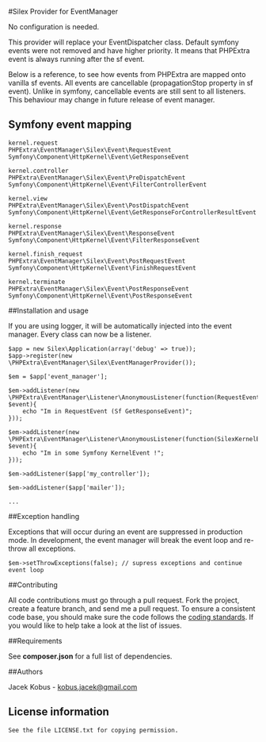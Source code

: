 #Silex Provider for EventManager

No configuration is needed.

This provider will replace your EventDispatcher class.
Default symfony events were not removed and have higher priority.
It means that PHPExtra event is always running after the sf event.

Below is a reference, to see how events from PHPExtra are mapped onto vanilla sf events.
All events are cancellable (propagationStop property in sf event).
Unlike in symfony, cancellable events are still sent to all listeners. This behaviour may change in
future release of event manager.

## Symfony event mapping

    kernel.request
    PHPExtra\EventManager\Silex\Event\RequestEvent
    Symfony\Component\HttpKernel\Event\GetResponseEvent

    kernel.controller
    PHPExtra\EventManager\Silex\Event\PreDispatchEvent
    Symfony\Component\HttpKernel\Event\FilterControllerEvent

    kernel.view
    PHPExtra\EventManager\Silex\Event\PostDispatchEvent
    Symfony\Component\HttpKernel\Event\GetResponseForControllerResultEvent

    kernel.response
    PHPExtra\EventManager\Silex\Event\ResponseEvent
    Symfony\Component\HttpKernel\Event\FilterResponseEvent

    kernel.finish_request
    PHPExtra\EventManager\Silex\Event\PostRequestEvent
    Symfony\Component\HttpKernel\Event\FinishRequestEvent

    kernel.terminate
    PHPExtra\EventManager\Silex\Event\PostResponseEvent
    Symfony\Component\HttpKernel\Event\PostResponseEvent

##Installation and usage

If you are using logger, it will be automatically injected into the event manager.
Every class can now be a listener.

    $app = new Silex\Application(array('debug' => true));
    $app->register(new \PHPExtra\EventManager\Silex\EventManagerProvider());

    $em = $app['event_manager'];

    $em->addListener(new \PHPExtra\EventManager\Listener\AnonymousListener(function(RequestEvent $event){
        echo "Im in RequestEvent (Sf GetResponseEvent)";
    }));

    $em->addListener(new \PHPExtra\EventManager\Listener\AnonymousListener(function(SilexKernelEvent $event){
        echo "Im in some Symfony KernelEvent !";
    }));

    $em->addListener($app['my_controller']);

    $em->addListener($app['mailer']);

    ...

##Exception handling

Exceptions that will occur during an event are suppressed in production mode.
In development, the event manager will break the event loop and re-throw all exceptions.


    $em->setThrowExceptions(false); // supress exceptions and continue event loop


##Contributing

All code contributions must go through a pull request.
Fork the project, create a feature branch, and send me a pull request.
To ensure a consistent code base, you should make sure the code follows
the [coding standards](http://symfony.com/doc/2.0/contributing/code/standards.html).
If you would like to help take a look at the list of issues.

##Requirements

See **composer.json** for a full list of dependencies.

##Authors

Jacek Kobus - <kobus.jacek@gmail.com>

## License information

    See the file LICENSE.txt for copying permission.